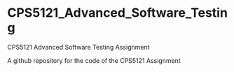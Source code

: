 # CPS5121_Advanced_Software_Testing
CPS5121 Advanced Software Testing Assignment

A github repository for the code of the CPS5121 Assignment
